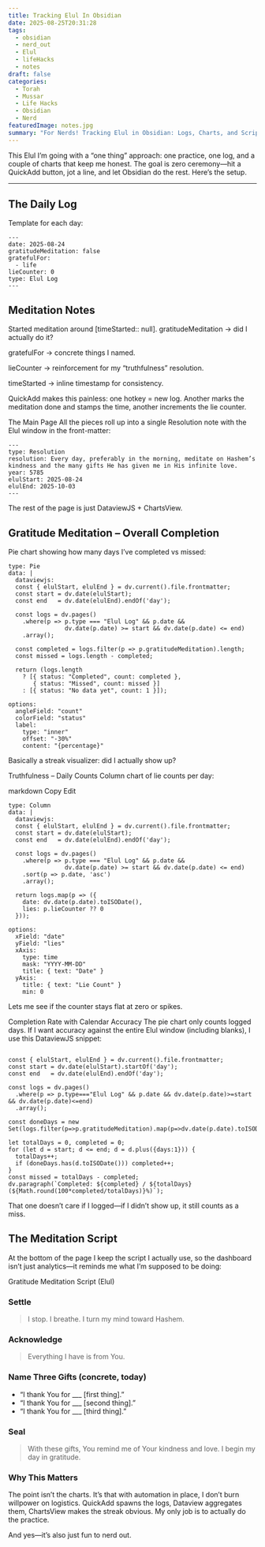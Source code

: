 ```yaml
---
title: Tracking Elul In Obsidian
date: 2025-08-25T20:31:28
tags:
  - obsidian
  - nerd_out
  - Elul
  - lifeHacks
  - notes
draft: false
categories:
  - Torah
  - Mussar
  - Life Hacks
  - Obsidian
  - Nerd
featuredImage: notes.jpg
summary: "For Nerds! Tracking Elul in Obsidian: Logs, Charts, and Scripts"
---
```


This Elul I’m going with a “one thing” approach: one practice, one log, and a couple of charts that keep me honest. The goal is zero ceremony—hit a QuickAdd button, jot a line, and let Obsidian do the rest. Here’s the setup.

---

## The Daily Log

Template for each day:

```
---
date: 2025-08-24
gratitudeMeditation: false
gratefulFor:
  - life
lieCounter: 0
type: Elul Log
---
```

## Meditation Notes

Started meditation around [timeStarted:: null].
gratitudeMeditation → did I actually do it?

gratefulFor → concrete things I named.

lieCounter → reinforcement for my “truthfulness” resolution.

timeStarted → inline timestamp for consistency.

QuickAdd makes this painless: one hotkey = new log. Another marks the meditation done and stamps the time, another increments the lie counter.

The Main Page
All the pieces roll up into a single Resolution note with the Elul window in the front-matter:

```
---
type: Resolution
resolution: Every day, preferably in the morning, meditate on Hashem’s kindness and the many gifts He has given me in His infinite love.
year: 5785
elulStart: 2025-08-24
elulEnd: 2025-10-03
---
```

The rest of the page is just DataviewJS + ChartsView.

## Gratitude Meditation – Overall Completion

Pie chart showing how many days I’ve completed vs missed:


```chartsview
type: Pie
data: |
  dataviewjs:
  const { elulStart, elulEnd } = dv.current().file.frontmatter;
  const start = dv.date(elulStart);
  const end   = dv.date(elulEnd).endOf('day');

  const logs = dv.pages()
    .where(p => p.type === "Elul Log" && p.date &&
                dv.date(p.date) >= start && dv.date(p.date) <= end)
    .array();

  const completed = logs.filter(p => p.gratitudeMeditation).length;
  const missed = logs.length - completed;

  return (logs.length
    ? [{ status: "Completed", count: completed },
       { status: "Missed", count: missed }]
    : [{ status: "No data yet", count: 1 }]);

options:
  angleField: "count"
  colorField: "status"
  label:
    type: "inner"
    offset: "-30%"
    content: "{percentage}"
```

Basically a streak visualizer: did I actually show up?

Truthfulness – Daily Counts
Column chart of lie counts per day:

markdown
Copy
Edit
```chartsview
type: Column
data: |
  dataviewjs:
  const { elulStart, elulEnd } = dv.current().file.frontmatter;
  const start = dv.date(elulStart);
  const end   = dv.date(elulEnd).endOf('day');

  const logs = dv.pages()
    .where(p => p.type === "Elul Log" && p.date &&
                dv.date(p.date) >= start && dv.date(p.date) <= end)
    .sort(p => p.date, 'asc')
    .array();

  return logs.map(p => ({
    date: dv.date(p.date).toISODate(),
    lies: p.lieCounter ?? 0
  }));

options:
  xField: "date"
  yField: "lies"
  xAxis:
    type: time
    mask: "YYYY-MM-DD"
    title: { text: "Date" }
  yAxis:
    title: { text: "Lie Count" }
    min: 0
```
Lets me see if the counter stays flat at zero or spikes.

Completion Rate with Calendar Accuracy
The pie chart only counts logged days. If I want accuracy against the entire Elul window (including blanks), I use this DataviewJS snippet:

```

const { elulStart, elulEnd } = dv.current().file.frontmatter;
const start = dv.date(elulStart).startOf('day');
const end   = dv.date(elulEnd).endOf('day');

const logs = dv.pages()
  .where(p => p.type==="Elul Log" && p.date && dv.date(p.date)>=start && dv.date(p.date)<=end)
  .array();

const doneDays = new Set(logs.filter(p=>p.gratitudeMeditation).map(p=>dv.date(p.date).toISODate()));

let totalDays = 0, completed = 0;
for (let d = start; d <= end; d = d.plus({days:1})) {
  totalDays++;
  if (doneDays.has(d.toISODate())) completed++;
}
const missed = totalDays - completed;
dv.paragraph(`Completed: ${completed} / ${totalDays} (${Math.round(100*completed/totalDays)}%)`);
```
That one doesn’t care if I logged—if I didn’t show up, it still counts as a miss.

## The Meditation Script
At the bottom of the page I keep the script I actually use, so the dashboard isn’t just analytics—it reminds me what I’m supposed to be doing:

Gratitude Meditation Script (Elul)
### Settle

>  I stop. I breathe. I turn my mind toward Hashem.

### Acknowledge

> Everything I have is from You.

### Name Three Gifts (concrete, today)

- “I thank You for ___ [first thing].”
- “I thank You for ___ [second thing].”
- “I thank You for ___ [third thing].”

### Seal

> With these gifts, You remind me of Your kindness and love. I begin my day in gratitude.

### Why This Matters

The point isn’t the charts. It’s that with automation in place, I don’t burn willpower on logistics. QuickAdd spawns the logs, Dataview aggregates them, ChartsView makes the streak obvious. My only job is to actually do the practice.

And yes—it’s also just fun to nerd out.